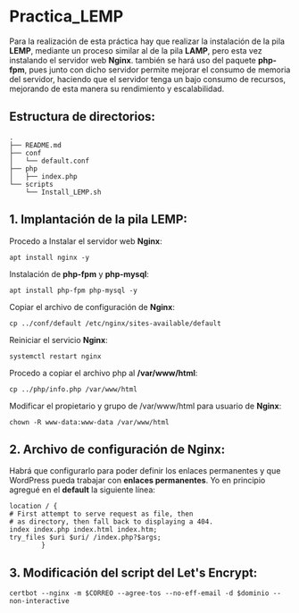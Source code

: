# Practica_LEMP

Para la realización de esta práctica hay que realizar la instalación de la pila **LEMP**, mediante un proceso similar al de la pila **LAMP**, pero esta vez instalando el servidor web **Nginx**. también se hará uso del paquete **php-fpm**, pues junto con dicho servidor permite mejorar el consumo de memoria del servidor, haciendo que el servidor tenga un bajo consumo de recursos, mejorando de esta manera su rendimiento y escalabilidad.

## Estructura de directorios:

````
.
├── README.md
├── conf
│   └── default.conf
├── php
│   ├── index.php
└── scripts
    └── Install_LEMP.sh
````

## 1. Implantación de la pila LEMP:

Procedo a Instalar el servidor web **Nginx**:

```
apt install nginx -y
```

Instalación de **php-fpm** y **php-mysql**:

```
apt install php-fpm php-mysql -y
```

Copiar el archivo de configuración de **Nginx**:

```
cp ../conf/default /etc/nginx/sites-available/default
```
Reiniciar el servicio **Nginx**:

```
systemctl restart nginx
```
Procedo a copiar el archivo php al **/var/www/html**:

```
cp ../php/info.php /var/www/html
```
Modificar el propietario y grupo de /var/www/html para usuario de **Nginx**:

```
chown -R www-data:www-data /var/www/html
```
## 2. Archivo de configuración de Nginx:
Habrá que configurarlo para poder definir los enlaces permanentes y que WordPress pueda trabajar con **enlaces permanentes**.
Yo en principio agregué en el **default** la siguiente línea:
```
location / {
# First attempt to serve request as file, then
# as directory, then fall back to displaying a 404.
index index.php index.html index.htm;
try_files $uri $uri/ /index.php?$args;
        }
```
## 3. Modificación del script del Let's Encrypt:
```
certbot --nginx -m $CORREO --agree-tos --no-eff-email -d $dominio --non-interactive
```

